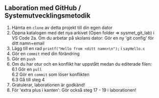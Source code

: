 ## Laboration med GitHub / Systemutvecklingsmetodik
1. Hämta en `clone` av detta projekt till din egen dator
2. Öppna katalogen med det nya arkivet (Open folder => sysmet_git_lab) i VS Code
2a. Om du arbetar på skolans dator: Gör en ny 'git config' för ditt namn+email
3. Lägg till en rad `printf("Hello from <ditt namn>\n");` i `sayHello.c`
4. Gör en `commit` med din förändring
5. Gör en `push`
6. Om du har otur och en konflikt har uppstått medan du editerade filen:  
   6.1 Gör en `pull`  
   6.2 Gör en `commit` som löser konflikten  
   6.3 Gå till steg 4  
7. Gratulerar, laborationen är godkänd!
8. För 'extra plus i kanten': Gör också steg 17 - 19 i laborationen!
